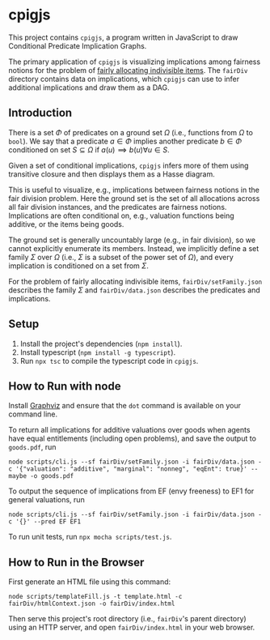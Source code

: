 # cpigjs

This project contains `cpigjs`, a program written in JavaScript
to draw Conditional Predicate Implication Graphs.

The primary application of `cpigjs` is visualizing implications among fairness notions
for the problem of [fairly allocating indivisible items](https://en.wikipedia.org/wiki/Fair_item_allocation).
The `fairDiv` directory contains data on implications, which `cpigjs` can use to
infer additional implications and draw them as a DAG.

## Introduction

There is a set $Φ$ of predicates on a ground set $Ω$
(i.e., functions from $Ω$ to `bool`).
We say that a predicate $a ∈ Φ$ implies another predicate $b ∈ Φ$
conditioned on set $S ⊆ Ω$ if $a(u) ⟹ b(u) ∀ u ∈ S$.

Given a set of conditional implications,
`cpigjs` infers more of them using transitive closure
and then displays them as a Hasse diagram.

This is useful to visualize, e.g., implications between fairness notions in the fair division problem.
Here the ground set is the set of all allocations across all fair division instances,
and the predicates are fairness notions.
Implications are often conditional on, e.g., valuation functions being additive,
or the items being goods.

The ground set is generally uncountably large (e.g., in fair division),
so we cannot explicitly enumerate its members.
Instead, we implicitly define a set family $Σ$ over $Ω$
(i.e., $Σ$ is a subset of the power set of $Ω$),
and every implication is conditioned on a set from $Σ$.

For the problem of fairly allocating indivisible items,
`fairDiv/setFamily.json` describes the family $Σ$
and `fairDiv/data.json` describes the predicates and implications.

## Setup

1.  Install the project's dependencies (`npm install`).
2.  Install typescript (`npm install -g typescript`).
3.  Run `npx tsc` to compile the typescript code in `cpigjs`.

## How to Run with node

Install [Graphviz](https://graphviz.org/documentation/) and ensure that the
`dot` command is available on your command line.

To return all implications for additive valuations over goods when agents have equal entitlements
(including open problems), and save the output to `goods.pdf`, run

    node scripts/cli.js --sf fairDiv/setFamily.json -i fairDiv/data.json -c '{"valuation": "additive", "marginal": "nonneg", "eqEnt": true}' --maybe -o goods.pdf

To output the sequence of implications from EF (envy freeness) to EF1 for general valuations, run

    node scripts/cli.js --sf fairDiv/setFamily.json -i fairDiv/data.json -c '{}' --pred EF EF1

To run unit tests, run `npx mocha scripts/test.js`.

## How to Run in the Browser

First generate an HTML file using this command:

    node scripts/templateFill.js -t template.html -c fairDiv/htmlContext.json -o fairDiv/index.html

Then serve this project's root directory (i.e., `fairDiv`'s parent directory) using an HTTP server,
and open `fairDiv/index.html` in your web browser.
